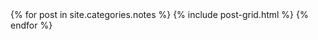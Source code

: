 <div class="tiles">
{% for post in site.categories.notes %}
{% include post-grid.html %}
{% endfor %}
</div>